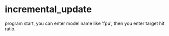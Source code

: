 # incremental_update

program start, you can enter model name like 'fpu',
then you enter target hit ratio.

